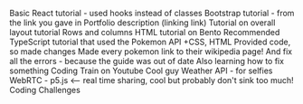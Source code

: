 Basic React tutorial - used hooks instead of classes
Bootstrap tutorial - from the link you gave in Portfolio description (linking link)
  Tutorial on overall layout tutorial
    Rows and columns
HTML tutorial on Bento
  Recommended
TypeScript tutorial that used the Pokemon API
  +CSS, HTML
  Provided code, so made changes
  Made every pokemon link to their wikipedia page!
  And fix all the errors - because the guide was out of date
  Also learning how to fix something
Coding Train on Youtube
  Cool guy
  Weather API - for selfies
  WebRTC - p5.js <-- real time sharing, cool but probably don't sink too much!
  Coding Challenges
